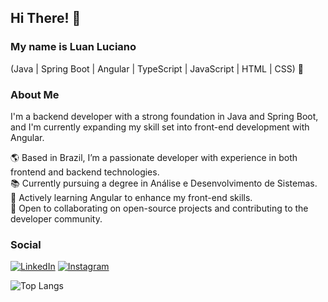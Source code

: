 ## Hi There! 💫

### My name is Luan Luciano
(Java | Spring Boot | Angular | TypeScript | JavaScript | HTML | CSS) 🚀

### About Me
I'm a backend developer with a strong foundation in Java and Spring Boot, and I'm currently expanding my skill set into front-end development with Angular.

🌎 Based in Brazil, I’m a passionate developer with experience in both frontend and backend technologies.  
📚 Currently pursuing a degree in Análise e Desenvolvimento de Sistemas.  
🌱 Actively learning Angular to enhance my front-end skills.  
🤝 Open to collaborating on open-source projects and contributing to the developer community.


### Social

[![LinkedIn](https://img.shields.io/badge/LinkedIn-0077B5?style=for-the-badge&logo=linkedin&logoColor=white)](https://www.linkedin.com/in/luan-luciano-1603b4197/)
[![Instagram](https://img.shields.io/badge/Instagram-E4405F?style=for-the-badge&logo=instagram&logoColor=white)](https://www.instagram.com/luan2003_/)

![Top Langs](https://github-readme-stats.vercel.app/api/top-langs/?username=Luann2003&hide_progress=false)
